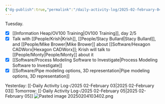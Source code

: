 ```yaml
---
{"dg-publish":true,"permalink":"/daily-activity-log/2025-02-february-04/","noteIcon":"","created":"2025-07-07T14:23:43.031-05:00"}
---
```


Tuesday.

- [x] [[Information Heap/OV100 Training\|OV100 Training]], day 2/5
- [x] Talk with [[People/Krish\|Krish]], [[People/Stacy Bullard\|Stacy Bullard]], and [[People/Mike Brower\|Mike Brower]] about [[Software/Hexagon CADWorx\|Hexagon CADWorx]]; Krish will talk to [[People/Monty\|People/Monty]] about it
- [x]  [[Software/Process Modeling Software to Investigate\|Process Modeling Software to Investigate]]
- [x] [[Software/Pipe modeling options, 3D representation\|Pipe modeling options, 3D representation]]

Yesterday: [[-Daily Activity Log-/2025 02-February 03\|2025 02-February 03]]
Tomorrow: [[-Daily Activity Log-/2025 02-February 05\|2025 02-February 05]]
![Pasted image 20250204103402.png](/img/user/Pasted%20image%2020250204103402.png)
